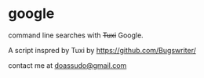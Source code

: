 # google

command line searches with ~~Tuxi~~ Google.

A script inspred by Tuxi by https://github.com/Bugswriter/

contact me at doassudo@gmail.com
